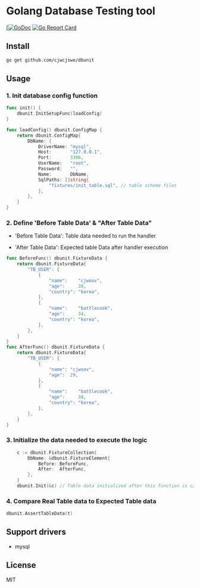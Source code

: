 # Golang Database Testing tool
[[![GoDoc](https://godoc.org/github.com/cjwcjswo/dbunit?status.svg)](https://godoc.org/github.com/cjwcjswo/dbunit) [![Go Report Card](https://goreportcard.com/badge/github.com/cjwcjswo/dbunit)](https://goreportcard.com/report/github.com/cjwcjswo/dbunit)

## Install 

```bash
go get github.com/cjwcjswo/dbunit
```

## Usage

### 1. Init database config function

```go
func init() {
	dbunit.InitSetupFunc(loadConfig)
}

func loadConfig() dbunit.ConfigMap {
	return dbunit.ConfigMap{
		DbName: {
			DriverName: "mysql",
			Host:       "127.0.0.1",
			Port:       3306,
			UserName:   "root",
			Password:   "",
			Name:       DbName,
			SqlPaths: []string{
				"fixtures/init_table.sql", // table scheme files
			},
		},
	}
}
```

### 2. Define 'Before Table Data' & "After Table Data"

- 'Before Table Data': Table data needed to run the handler

- 'After Table Data': Expected table Data after handler execution

```go
func BeforeFunc() dbunit.FixtureData {
	return dbunit.FixtureData{
		"TB_USER": {
			{
				"name":    "cjwoov",
				"age":     28,
				"country": "korea",
			},
			{
				"name":    "battlecook",
				"age":     34,
				"country": "korea",
			},
		},
	}
}
func AfterFunc() dbunit.FixtureData {
	return dbunit.FixtureData{
		"TB_USER": {
			{
				"name": "cjwoov",
				"age":  29,
			},
			{
				"name":    "battlecook",
				"age":     34,
				"country": "korea",
			},
		},
	}
}

```

### 3. Initialize the data needed to execute the logic

```go
	c := dbunit.FixtureCollection{
		DbName: &dbunit.FixtureElement{
			Before: BeforeFunc,
			After:  AfterFunc,
		},
	}
	dbunit.Init(&c) // Table data initialized after this function is called.
```

### 4. Compare Real Table data to Expected Table data 

```go
dbunit.AssertTableData(t)
```

## Support drivers

- mysql

## License

MIT
